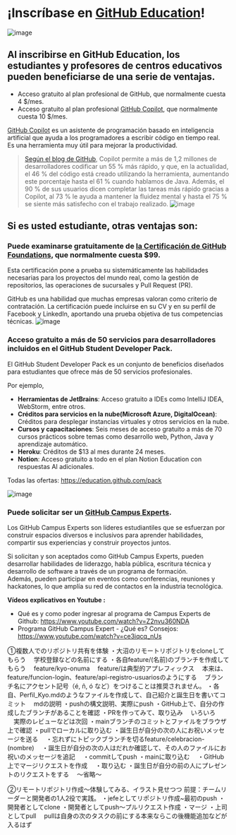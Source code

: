 # ¡Inscríbase en [GitHub Education](https://docs.github.com/es/education)!
![image](https://github.com/user-attachments/assets/a83c0f5d-c30f-439c-88ea-79969796ef56)
## Al inscribirse en GitHub Education, los estudiantes y profesores de centros educativos pueden beneficiarse de una serie de ventajas.
- Acceso gratuito al plan profesional de GitHub, que normalmente cuesta 4 $/mes.
- Acceso gratuito al plan profesional [GitHub Copilot](https://www.youtube.com/watch?v=jsHAyBmFZlo&t=266s), que normalmente cuesta 10 $/mes.

[GitHub Copilot](https://www.youtube.com/watch?v=jsHAyBmFZlo&t=266s) es un asistente de programación basado en inteligencia artificial que ayuda a los programadores a escribir código en tiempo real. 
<br>Es una herramienta muy útil para mejorar la productividad.
> [Según el blog de GitHub](https://github.blog/news-insights/product-news/github-copilot-for-business-is-now-available/), Copilot permite a más de 1,2 millones de desarrolladores codificar un 55 % más rápido, y que, en la actualidad, el 46 % del código está creado utilizando la herramienta, aumentando este porcentaje hasta el 61 % cuando hablamos de Java. Además, el 90 % de sus usuarios dicen completar las tareas más rápido gracias a Copilot, al 73 % le ayuda a mantener la fluidez mental y hasta el 75 % se siente más satisfecho con el trabajo realizado.
> ![image](https://github.com/user-attachments/assets/1cbcb54b-97be-4824-975f-769a9ca176a8)


## **Si es usted estudiante**, otras ventajas son: 

### Puede examinarse gratuitamente de [la Certificación de GitHub Foundations](https://docs.github.com/es/get-started/showcase-your-expertise-with-github-certifications/about-github-certifications), que normalmente cuesta $99.
Esta certificación pone a prueba su sistemáticamente las habilidades necesarias para los proyectos del mundo real, como la gestión de repositorios, las operaciones de sucursales y Pull Request (PR).

GitHub es una habilidad que muchas empresas valoran como criterio de contratación.
La certificación puede incluirse en su CV y en su perfil de Facebook y LinkedIn, aportando una prueba objetiva de tus competencias técnicas.
![image](https://github.com/user-attachments/assets/ead97c4f-f1a5-40d0-af59-2e158f3aca03)

### Acceso gratuito a más de 50 servicios para desarrolladores incluidos en el GitHub Student Developer Pack.
El GitHub Student Developer Pack es un conjunto de beneficios diseñados para estudiantes que ofrece más de 50 servicios profesionales.

Por ejemplo, 

- **Herramientas de JetBrains**: Acceso gratuito a IDEs como IntelliJ IDEA, WebStorm, entre otros.
- **Créditos para servicios en la nube(Microsoft Azure, DigitalOcean)**: Créditos para desplegar instancias virtuales y otros servicios en la nube.
- **Cursos y capacitaciones**: Seis meses de acceso gratuito a más de 70 cursos prácticos sobre temas como desarrollo web, Python, Java y aprendizaje automático.
- **Heroku**: Créditos de $13 al mes durante 24 meses.
- **Notion**: Acceso gratuito a todo en el plan Notion Education con respuestas AI adicionales. 

Todas las ofertas: https://education.github.com/pack

![image](https://github.com/user-attachments/assets/187da7a8-93e9-4473-9103-4aac5d1ee521)


### Puede solicitar ser un [GitHub Campus Experts](https://githubcampus.expert/).
Los GitHub Campus Experts son líderes estudiantiles que se esfuerzan por construir espacios diversos e inclusivos para aprender habilidades, compartir sus experiencias y construir proyectos juntos.

Si solicitan y son aceptados como GitHub Campus Experts, pueden desarrollar habilidades de liderazgo, habla pública, escritura técnica y desarrollo de software a través de un programa de formación.
<br>Además, pueden participar en eventos como conferencias, reuniones y hackatones, lo que amplía su red de contactos en la industria tecnológica.

**Vídeos explicativos en Youtube :**
- Qué es y como poder ingresar al programa de Campus Experts de Github: https://www.youtube.com/watch?v=Z2nvu360NDA
- Programa GitHub Campus Expert - ¿Qué es? Consejos: https://www.youtube.com/watch?v=ce3iqcq_nUs


①複数人でのリポジトリ共有を体験
・大沼のリモートリポジトリをcloneしてもらう
　学校登録などの名前にする
・各自feature/(名前)のブランチを作成してもらう
　feature/kyo-onuma
　feature/は典型的アプレフィックス
　本来は、feature/funcion-login、feature/api-registro-usuariosのようにする
　ブランチ名にアクセント記号（é, ñ, ó など）をつけることは推奨されません。
・各自、Perfil_Kyo.mdのようなファイルを作成して、自己紹介と誕生日を書いてコミット
　mdの説明
・pushの構文説明、実際にpush
・GitHub上で、自分の作成したブランチがあることを確認
・PRを作ってみて、取り込み
　いろいろ
　実際のレビューなどは次回
・mainブランチのコミットとファイルをブラウザ上で確認
・pullでローカルに取り込む
・誕生日が自分の次の人にお祝いメッセージを送る
　・忘れずにトピックブランチを切るfeature/celebracion-(nombre) 
　・誕生日が自分の次の人はだれか確認して、その人のファイルにお祝いのメッセージを追記
　・commitしてpush
・mainに取り込む
　・GitHub上でマージリクエストを作成
　・取り込む
・誕生日が自分の前の人にプレゼントのリクエストをする
　～省略～

②リモートリポジトリ作成～体験してみる、イラスト見せつつ
前提：チームリーダーと開発者の1人2役で実践。
・jefeとしてリポジトリ作成~最初のpush
・開発者としてclone
・開発者としてpush～プルリクエスト作成
・マージ
・上司としてpull
　pullは自身の次のタスクの前にする本来ならこの後機能追加などが入るはず
